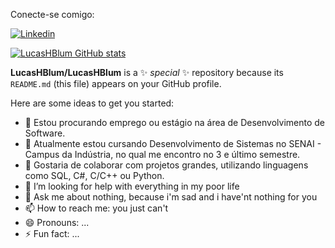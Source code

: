 Conecte-se comigo: 

[![Linkedin](https://img.shields.io/badge/LinkedIn-0077B5?style=for-the-badge&logo=linkedin&logoColor=white)](https://www.linkedin.com/in/lucas-henrique-blum-04ab3631b/)

[![LucasHBlum GitHub stats](https://github-readme-stats.vercel.app/api?username=LucasHBlum)](https://github.com/LucasHBlum/github-readme-stats)


**LucasHBlum/LucasHBlum** is a ✨ _special_ ✨ repository because its `README.md` (this file) appears on your GitHub profile.

Here are some ideas to get you started:

- 🔭 Estou procurando emprego ou estágio na área de Desenvolvimento de Software.
- 🌱 Atualmente estou cursando Desenvolvimento de Sistemas no SENAI - Campus da Indústria, no qual me encontro no 3 e último semestre.
- 👯 Gostaria de colaborar com projetos grandes, utilizando linguagens como SQL, C#, C/C++ ou Python.
- 🤔 I’m looking for help with everything in my poor life
- 💬 Ask me about nothing, because i'm sad and i have'nt nothing for you
- 📫 How to reach me: you just can't
- 😄 Pronouns: ...
- ⚡ Fun fact: ...

